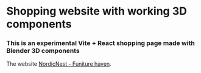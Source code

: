 # Shopping website with working 3D components

### This is an experimental Vite + React shopping page made with Blender 3D components
The website [NordicNest - Funiture haven](https://ducnapan.github.io/3DShoppingPage/).

